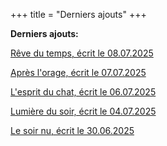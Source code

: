 +++
title = "Derniers ajouts"
+++

**Derniers ajouts:**

[Rêve du temps, écrit le 08.07.2025](./seasons/27_vingt_septieme_saison/reve_du_temps)

[Après l'orage, écrit le 07.07.2025](./seasons/27_vingt_septieme_saison/apres_l_orage)

[L'esprit du chat, écrit le 06.07.2025](./seasons/27_vingt_septieme_saison/l_esprit_du_chat)

[Lumière du soir, écrit le 04.07.2025](./seasons/27_vingt_septieme_saison/lumiere_du_soir)

[Le soir nu, écrit le 30.06.2025](./seasons/27_vingt_septieme_saison/le_soir_nu)

